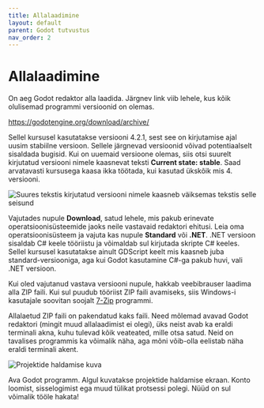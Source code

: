 ```yaml
---
title: Allalaadimine
layout: default
parent: Godot tutvustus
nav_order: 2
---
```


# Allalaadimine

On aeg Godot redaktor alla laadida. Järgnev link viib lehele, kus kõik olulisemad programmi versioonid on olemas.

<https://godotengine.org/download/archive/>

Sellel kursusel kasutatakse versiooni 4.2.1, sest see on kirjutamise ajal uusim stabiilne versioon. Sellele järgnevad versioonid võivad potentiaalselt sisaldada bugisid.
Kui on uuemaid versioone olemas, siis otsi suurelt kirjutatud versiooni nimele kaasnevat teksti **Current state: stable**.
Saad arvatavasti kursusega kaasa ikka töötada, kui kasutad ükskõik mis 4. versiooni.

![Suures tekstis kirjutatud versiooni nimele kaasneb väiksemas tekstis selle seisund](https://taavippp.github.io/godot/assets/what-to-download.png)

Vajutades nupule **Download**, satud lehele, mis pakub erinevate operatsioonisüsteemide jaoks neile vastavaid redaktori ehitusi.
Leia oma operatsioonisüsteem ja vajuta kas nupule **Standard** või **.NET**.
.NET versioon sisaldab C# keele tööriistu ja võimaldab sul kirjutada skripte C# keeles.
Sellel kursusel kasutatakse ainult GDScript keelt mis kaasneb juba standard-versiooniga, aga kui Godot kasutamine C#-ga pakub huvi, vali .NET versioon.

Kui oled vajutanud vastava versiooni nupule, hakkab veebibrauser laadima alla ZIP faili. Kui sul puudub tööriist ZIP faili avamiseks, siis Windows-i kasutajale soovitan soojalt [7-Zip](https://www.7-zip.org/) programmi.

Allalaetud ZIP faili on pakendatud kaks faili. Need mõlemad avavad Godot redaktori (mingit muud allalaadimist ei olegi), üks neist avab ka eraldi terminali akna, kuhu tulevad kõik veateated, mille otsa satud. Neid on tavalises programmis ka võimalik näha, aga mõni võib-olla eelistab näha eraldi terminali akent.

![Projektide haldamise kuva](https://taavippp.github.io/godot/assets/project-manager.png)

Ava Godot programm. Algul kuvatakse projektide haldamise ekraan. Konto loomist, sisselogimist ega muud tülikat protsessi polegi. Nüüd on sul võimalik tööle hakata!